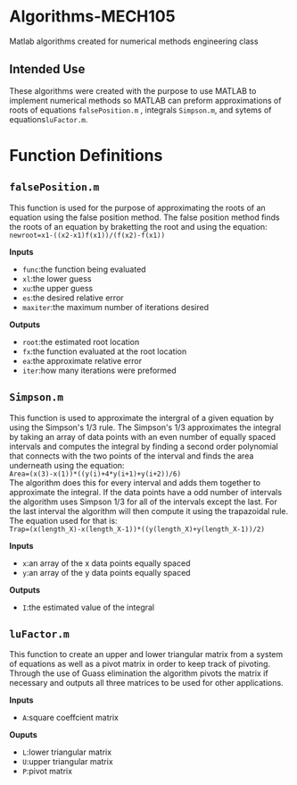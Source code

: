 # Algorithms-MECH105
Matlab algorithms created for numerical methods engineering class
## Intended Use
  These algorithms were created with the purpose to use MATLAB to implement numerical methods so MATLAB can preform approximations of roots of equations `falsePosition.m` , integrals `Simpson.m`, and sytems of equations`luFactor.m`. 
# Function Definitions
## `falsePosition.m`
  This function is used for the purpose of approximating the roots of an equation using the false position method. The false position method finds the roots of an equation by braketting the root and using the equation:   
`newroot=x1-((x2-x1)f(x1))/(f(x2)-f(x1)) `  
  
**Inputs**     
- `func`:the function being evaluated    
- `xl`:the lower guess  
- `xu`:the upper guess    
- `es`:the desired relative error     
- `maxiter`:the maximum number of iterations desired 
  
**Outputs**     
- `root`:the estimated root location    
- `fx`:the function evaluated at the root location    
- `ea`:the approximate relative error     
- `iter`:how many iterations were preformed  
  
## `Simpson.m`
  This function is used to approximate the intergral of a given equation by using the Simpson's 1/3 rule. The Simpson's 1/3 approximates the integral by taking an array of data points with an even number of equally spaced intervals and computes the integral by finding a second order polynomial that connects with the two points of the interval and finds the area underneath using the equation:    
`Area=(x(3)-x(1))*((y(i)+4*y(i+1)+y(i+2))/6)`    
  The algorithm does this for every interval and adds them together to approximate the integral. If the data points have a odd number of intervals the algorithm uses Simpson 1/3 for all of the intervals except the last. For the last interval the algorithm will then compute it using the trapazoidal rule. The equation used for that is:     
`Trap=(x(length_X)-x(length_X-1))*((y(length_X)+y(length_X-1))/2)`  
  
**Inputs**   
- `x`:an array of the x data points equally spaced  
- `y`:an array of the y data points equally spaced  
  
**Outputs**  
- `I`:the estimated value of the integral   
  
## `luFactor.m`  
  This function to create an upper and lower triangular matrix from a system of equations as well as a pivot matrix in order to keep track of pivoting. Through the use of Guass elimination the algorithm pivots the matrix if necessary and outputs all three matrices to be used for other applications. 
  
**Inputs**
- `A`:square coeffcient matrix 
  
**Ouputs**
- `L`:lower triangular matrix
- `U`:upper triangular matrix
- `P`:pivot matrix
